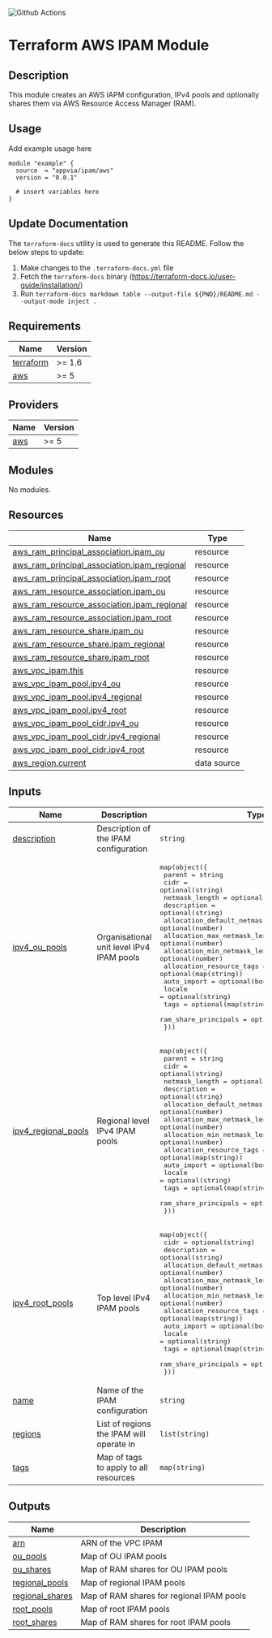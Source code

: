 ![Github Actions](../../actions/workflows/terraform.yml/badge.svg)

# Terraform AWS IPAM Module

## Description

This module creates an AWS IAPM configuration, IPv4 pools and optionally shares them via AWS Resource Access Manager (RAM).

## Usage

Add example usage here

```hcl
module "example" {
  source  = "appvia/ipam/aws"
  version = "0.0.1"

  # insert variables here
}
```

## Update Documentation

The `terraform-docs` utility is used to generate this README. Follow the below steps to update:

1. Make changes to the `.terraform-docs.yml` file
2. Fetch the `terraform-docs` binary (https://terraform-docs.io/user-guide/installation/)
3. Run `terraform-docs markdown table --output-file ${PWD}/README.md --output-mode inject .`

<!-- BEGIN_TF_DOCS -->
## Requirements

| Name | Version |
|------|---------|
| <a name="requirement_terraform"></a> [terraform](#requirement\_terraform) | >= 1.6 |
| <a name="requirement_aws"></a> [aws](#requirement\_aws) | >= 5 |

## Providers

| Name | Version |
|------|---------|
| <a name="provider_aws"></a> [aws](#provider\_aws) | >= 5 |

## Modules

No modules.

## Resources

| Name | Type |
|------|------|
| [aws_ram_principal_association.ipam_ou](https://registry.terraform.io/providers/hashicorp/aws/latest/docs/resources/ram_principal_association) | resource |
| [aws_ram_principal_association.ipam_regional](https://registry.terraform.io/providers/hashicorp/aws/latest/docs/resources/ram_principal_association) | resource |
| [aws_ram_principal_association.ipam_root](https://registry.terraform.io/providers/hashicorp/aws/latest/docs/resources/ram_principal_association) | resource |
| [aws_ram_resource_association.ipam_ou](https://registry.terraform.io/providers/hashicorp/aws/latest/docs/resources/ram_resource_association) | resource |
| [aws_ram_resource_association.ipam_regional](https://registry.terraform.io/providers/hashicorp/aws/latest/docs/resources/ram_resource_association) | resource |
| [aws_ram_resource_association.ipam_root](https://registry.terraform.io/providers/hashicorp/aws/latest/docs/resources/ram_resource_association) | resource |
| [aws_ram_resource_share.ipam_ou](https://registry.terraform.io/providers/hashicorp/aws/latest/docs/resources/ram_resource_share) | resource |
| [aws_ram_resource_share.ipam_regional](https://registry.terraform.io/providers/hashicorp/aws/latest/docs/resources/ram_resource_share) | resource |
| [aws_ram_resource_share.ipam_root](https://registry.terraform.io/providers/hashicorp/aws/latest/docs/resources/ram_resource_share) | resource |
| [aws_vpc_ipam.this](https://registry.terraform.io/providers/hashicorp/aws/latest/docs/resources/vpc_ipam) | resource |
| [aws_vpc_ipam_pool.ipv4_ou](https://registry.terraform.io/providers/hashicorp/aws/latest/docs/resources/vpc_ipam_pool) | resource |
| [aws_vpc_ipam_pool.ipv4_regional](https://registry.terraform.io/providers/hashicorp/aws/latest/docs/resources/vpc_ipam_pool) | resource |
| [aws_vpc_ipam_pool.ipv4_root](https://registry.terraform.io/providers/hashicorp/aws/latest/docs/resources/vpc_ipam_pool) | resource |
| [aws_vpc_ipam_pool_cidr.ipv4_ou](https://registry.terraform.io/providers/hashicorp/aws/latest/docs/resources/vpc_ipam_pool_cidr) | resource |
| [aws_vpc_ipam_pool_cidr.ipv4_regional](https://registry.terraform.io/providers/hashicorp/aws/latest/docs/resources/vpc_ipam_pool_cidr) | resource |
| [aws_vpc_ipam_pool_cidr.ipv4_root](https://registry.terraform.io/providers/hashicorp/aws/latest/docs/resources/vpc_ipam_pool_cidr) | resource |
| [aws_region.current](https://registry.terraform.io/providers/hashicorp/aws/latest/docs/data-sources/region) | data source |

## Inputs

| Name | Description | Type | Default | Required |
|------|-------------|------|---------|:--------:|
| <a name="input_description"></a> [description](#input\_description) | Description of the IPAM configuration | `string` | `null` | no |
| <a name="input_ipv4_ou_pools"></a> [ipv4\_ou\_pools](#input\_ipv4\_ou\_pools) | Organisational unit level IPv4 IPAM pools | <pre>map(object({<br>    parent                            = string<br>    cidr                              = optional(string)<br>    netmask_length                    = optional(number)<br>    description                       = optional(string)<br>    allocation_default_netmask_length = optional(number)<br>    allocation_max_netmask_length     = optional(number)<br>    allocation_min_netmask_length     = optional(number)<br>    allocation_resource_tags          = optional(map(string))<br>    auto_import                       = optional(bool, true)<br>    locale                            = optional(string)<br>    tags                              = optional(map(string), {})<br>    ram_share_principals              = optional(list(string), [])<br>  }))</pre> | `{}` | no |
| <a name="input_ipv4_regional_pools"></a> [ipv4\_regional\_pools](#input\_ipv4\_regional\_pools) | Regional level IPv4 IPAM pools | <pre>map(object({<br>    parent                            = string<br>    cidr                              = optional(string)<br>    netmask_length                    = optional(number)<br>    description                       = optional(string)<br>    allocation_default_netmask_length = optional(number)<br>    allocation_max_netmask_length     = optional(number)<br>    allocation_min_netmask_length     = optional(number)<br>    allocation_resource_tags          = optional(map(string))<br>    auto_import                       = optional(bool, true)<br>    locale                            = optional(string)<br>    tags                              = optional(map(string), {})<br>    ram_share_principals              = optional(list(string), [])<br>  }))</pre> | `{}` | no |
| <a name="input_ipv4_root_pools"></a> [ipv4\_root\_pools](#input\_ipv4\_root\_pools) | Top level IPv4 IPAM pools | <pre>map(object({<br>    cidr                              = optional(string)<br>    description                       = optional(string)<br>    allocation_default_netmask_length = optional(number)<br>    allocation_max_netmask_length     = optional(number)<br>    allocation_min_netmask_length     = optional(number)<br>    allocation_resource_tags          = optional(map(string))<br>    auto_import                       = optional(bool, true)<br>    locale                            = optional(string)<br>    tags                              = optional(map(string), {})<br>    ram_share_principals              = optional(list(string), [])<br>  }))</pre> | `{}` | no |
| <a name="input_name"></a> [name](#input\_name) | Name of the IPAM configuration | `string` | `null` | no |
| <a name="input_regions"></a> [regions](#input\_regions) | List of regions the IPAM will operate in | `list(string)` | `null` | no |
| <a name="input_tags"></a> [tags](#input\_tags) | Map of tags to apply to all resources | `map(string)` | `{}` | no |

## Outputs

| Name | Description |
|------|-------------|
| <a name="output_arn"></a> [arn](#output\_arn) | ARN of the VPC IPAM |
| <a name="output_ou_pools"></a> [ou\_pools](#output\_ou\_pools) | Map of OU IPAM pools |
| <a name="output_ou_shares"></a> [ou\_shares](#output\_ou\_shares) | Map of RAM shares for OU IPAM pools |
| <a name="output_regional_pools"></a> [regional\_pools](#output\_regional\_pools) | Map of regional IPAM pools |
| <a name="output_regional_shares"></a> [regional\_shares](#output\_regional\_shares) | Map of RAM shares for regional IPAM pools |
| <a name="output_root_pools"></a> [root\_pools](#output\_root\_pools) | Map of root IPAM pools |
| <a name="output_root_shares"></a> [root\_shares](#output\_root\_shares) | Map of RAM shares for root IPAM pools |
<!-- END_TF_DOCS -->
